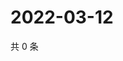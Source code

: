 # 2022-03-12

共 0 条

<!-- BEGIN WEIBO -->
<!-- 最后更新时间 Sat Mar 12 2022 14:15:05 GMT+0800 (China Standard Time) -->

<!-- END WEIBO -->

